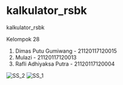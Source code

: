 # kalkulator_rsbk
kalkulator_rsbk

Kelompok 28
1. Dimas Putu Gumiwang - 21120117120015
2. Mulazi - 21120117120013
3. Rafli Adhiyaksa Putra - 21120117120004

![SS_2](https://user-images.githubusercontent.com/38337543/84342423-b9159200-abcf-11ea-8e28-25ebe0dec0c2.PNG)
![SS_1](https://user-images.githubusercontent.com/38337543/84342426-ba46bf00-abcf-11ea-9373-8a1108bb27ca.PNG)
